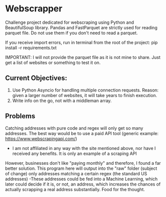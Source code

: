 # Webscrapper
Challenge project dedicated for webscraping using Python and BeautifulSoup library.
Pandas and FastParquet are strictly used for reading parquet file. Do not use them if you don't need to read a parquet.

If you receive import errors, run in terminal from the root of the project:
pip install -r requirements.txt

IMPORTANT: I will not provide the parquet file as it is not mine to share. Just get a list of websites or something to test it on.

## Current Objectives:

1. Use Python Asyncio for handling multiple connection requests.
   Reason: given a larger number of websites, it will take years to finish execution.
2. Write info on the go, not with a middleman array.

## Problems
Catching addresses with pure code and regex will only get so many addresses.
The best way would be to use a paid API tool (generic example: https://www.webscrapingapi.com/)
  - I am not affiliated in any way with the site mentioned above, nor have I received any benefits. It is only an example of a scraping API

However, businesses don't like "paying monthly" and therefore, I found a far better solution.
This program here will output into the "raw" folder (subject of change) only addresses matching a certain regex (the standard US addresses)
 -These addresses could be fed into a Machine Learning, which later could decide if it is, or not, an address, which increases the chances of actually scrapping a real address substantially. Food for the thought.